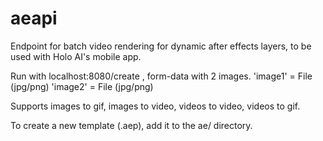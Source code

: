 # aeapi

Endpoint for batch video rendering for dynamic after effects layers, to be used with Holo AI's mobile app.

Run with localhost:8080/create , form-data with 2 images.
'image1' = File (jpg/png)
'image2' = File (jpg/png)

Supports images to gif, images to video, videos to video, videos to gif.

To create a new template (.aep), add it to the ae/ directory.